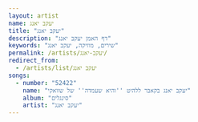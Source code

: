 ```yaml
---
layout: artist
name: יעקב יאנג
title: "יעקב יאנג"
description: "דף האמן יעקב יאנג"
keywords: "שירים, מוזיקה, יעקב יאנג"
permalink: /artists/יעקב-יאנג/
redirect_from:
  - /artists/list/יעקב יאנג
songs:
  - number: "52422"
    name: "יעקב יאנג בקאבר ללהיט ''והיא שעמדה'' של שוואקי"
    album: "סינגלים"
    artist: "יעקב יאנג"
---
```

